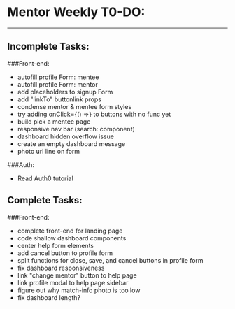 # Mentor Weekly T0-DO:
----------------------

## Incomplete Tasks:

###Front-end:
- autofill profile Form: mentee
- autofill profile Form: mentor
- add placeholders to signup Form
- add "linkTo" buttonlink props
- condense mentor & mentee form styles
- try adding onClick={() =>} to buttons with no func yet
- build pick a mentee page
- responsive nav bar (search: component)
- dashboard hidden overflow issue
- create an empty dashboard message
- photo url line on form

###Auth:
- Read Auth0 tutorial

## Complete Tasks:

###Front-end:
- complete front-end for landing page
- code shallow dashboard components
- center help form elements
- add cancel button to profile form
- split functions for close, save, and cancel buttons in profile form
- fix dashboard responsiveness
- link "change mentor" button to help page
- link profile modal to help page sidebar
- figure out why match-info photo is too low
- fix dashboard length?
